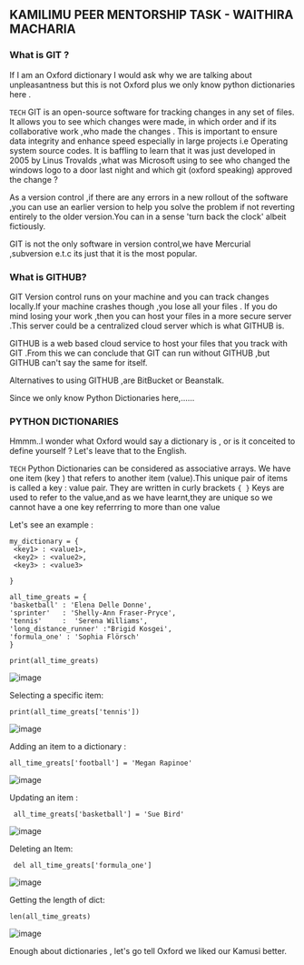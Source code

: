 ## KAMILIMU PEER MENTORSHIP TASK - WAITHIRA MACHARIA


### What is GIT ?

If I am an Oxford dictionary I would ask why we are talking about unpleasantness but this is not Oxford plus we only know python dictionaries here .

`TECH` GIT is an open-source software for tracking changes in any set of files. It allows you to see which changes were made, in which order and if its collaborative work ,who made the changes . This is  important to ensure data integrity and enhance speed especially in large projects i.e Operating system source codes. 
It is baffling to learn that it was just  developed in 2005 by Linus Trovalds ,what was Microsoft using to see who changed the windows logo to a door last night and which git (oxford speaking) approved the change ?

As a version control ,if there are any errors in a new rollout of the software ,you can use an earlier version to help you  solve the problem if not reverting entirely to the older version.You can in a sense 'turn back the clock' albeit fictiously.

GIT is not the only software in version control,we have Mercurial ,subversion e.t.c its just that it is the most popular.


### What is GITHUB?

GIT Version control runs on your machine and you can track changes locally.If your machine crashes though ,you lose all your files .
If you do mind losing your work ,then you can host your files in a more secure server .This server could be a centralized cloud server which is what GITHUB is.

GITHUB is a web based cloud service to host your files that you track with GIT .From this we can conclude that GIT can run without GITHUB ,but GITHUB can't say the same for itself.

Alternatives to using GITHUB ,are BitBucket or Beanstalk.




Since we only know Python Dictionaries here,......

### PYTHON DICTIONARIES

Hmmm..I wonder what Oxford would say a dictionary is , or is it conceited to define yourself ? Let's leave that to the English.

`TECH`
Python Dictionaries can be considered as associative arrays. We have one item (key ) that refers to another item (value).This unique pair of items is called a key : value pair. 
They are written in curly brackets ``` { } ```
Keys are used to refer to the value,and as we have learnt,they are unique so we cannot have a one key referrring to more than one value



Let's see an example :

```
my_dictionary = {
 <key1> : <value1>,
 <key2> : <value2>,
 <key3> : <value3>

}

all_time_greats = {
'basketball' : 'Elena Delle Donne',
'sprinter'   : 'Shelly-Ann Fraser-Pryce',
'tennis'     :  'Serena Williams',
'long_distance_runner' :"Brigid Kosgei',
'formula_one' : 'Sophia Flörsch'
}

print(all_time_greats)

```
![image](https://user-images.githubusercontent.com/53213609/152334621-5a4aa6d0-f080-4f6f-a7f2-248645801fdd.png)

Selecting a specific item:

```
print(all_time_greats['tennis'])

```
![image](https://user-images.githubusercontent.com/53213609/152334932-9ff62eee-2959-4f10-9f7f-0ad81409aba3.png)


Adding an item to a dictionary :

```
all_time_greats['football'] = 'Megan Rapinoe'

```
![image](https://user-images.githubusercontent.com/53213609/152335295-c4afedc4-d54e-40fd-9e5c-a4f864fc3d28.png)

Updating an item :
```
 all_time_greats['basketball'] = 'Sue Bird'
```

![image](https://user-images.githubusercontent.com/53213609/152335893-582e7c22-57bd-4508-b878-dde94b690f77.png)


Deleting an Item:

```
 del all_time_greats['formula_one']
```
![image](https://user-images.githubusercontent.com/53213609/152336359-36f11b4a-9020-4a43-9f4c-bad603308dbb.png)

Getting the length of dict:

```
len(all_time_greats)
```

![image](https://user-images.githubusercontent.com/53213609/152336539-2124cc4c-1597-4ccc-a3d8-0df7792b782d.png)



Enough about dictionaries , let's go tell Oxford we liked our Kamusi better.

